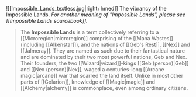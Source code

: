![[Impossible_Lands_textless.jpg|right+hmed]] 
 The vibrancy of the Impossible Lands.
*For another meaning of "Impossible Lands", please see [[Impossible Lands sourcebook]].*
> The **Impossible Lands** is a term collectively referring to a [[Microregion|microregion]] comprising of the [[Mana Wastes]] (including [[Alkenstar]]), and the nations of [[Geb's Rest]], [[Nex]] and [[Jalmeray]]. They are named as such due to their fantastical nature and are dominated by their two most powerful nations, Geb and Nex. Their founders, the two [[Wizard|wizard]]-kings [[Geb (person)|Geb]] and [[Nex (person)|Nex]], waged a centuries-long [[Arcane magic|arcane]] war that scarred the land itself. Unlike in most other parts of [[Golarion]], knowledge of [[Magic|magic]] and [[Alchemy|alchemy]] is commonplace, even among ordinary citizens.








